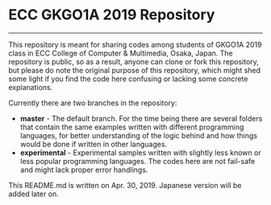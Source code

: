# ECC GKGO1A 2019 Repository
---
This repository is meant for sharing codes among students of GKGO1A 2019 class in ECC College of Computer & Multimedia, Osaka, Japan. The repository is public, so as a result, anyone can clone or fork this repository, but please do note the original purpose of this repository, which might shed some light if you find the code here confusing or lacking some concrete explanations.

Currently there are two branches in the repository:
* **master** - The default branch. For the time being there are several folders that contain the same examples written with different programming languages, for better understanding of the logic behind and how things would be done if written in other languages.
* **experimental** - Experimental samples written with slightly less known or less popular programming languages. The codes here are not fail-safe and might lack proper error handlings.

This README.md is written on Apr. 30, 2019. Japanese version will be added later on.
